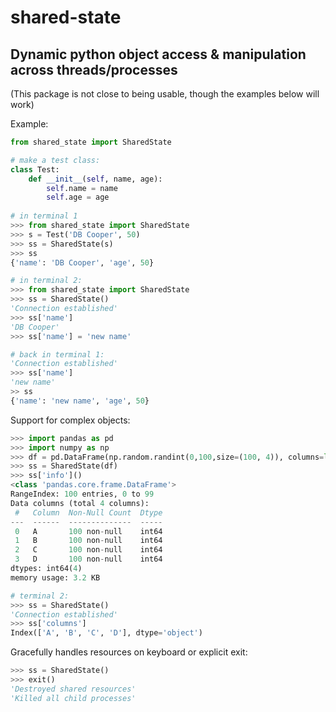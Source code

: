 shared-state
===========================
 Dynamic python object access & manipulation across threads/processes
---
 (This package is not close to being usable, though the examples below will work)
  
Example:
```python
from shared_state import SharedState

# make a test class:
class Test:
    def __init__(self, name, age):
        self.name = name
        self.age = age
    
# in terminal 1
>>> from shared_state import SharedState
>>> s = Test('DB Cooper', 50)
>>> ss = SharedState(s)
>>> ss
{'name': 'DB Cooper', 'age', 50}

# in terminal 2: 
>>> from shared_state import SharedState
>>> ss = SharedState()
'Connection established'
>>> ss['name']
'DB Cooper'
>>> ss['name'] = 'new name'

# back in terminal 1:
'Connection established'
>>> ss['name']
'new name'
>> ss 
{'name': 'new name', 'age', 50}
```

Support for complex objects:
```python
>>> import pandas as pd
>>> import numpy as np
>>> df = pd.DataFrame(np.random.randint(0,100,size=(100, 4)), columns=list('ABCD'))
>>> ss = SharedState(df)
>>> ss['info']()
<class 'pandas.core.frame.DataFrame'>
RangeIndex: 100 entries, 0 to 99
Data columns (total 4 columns):
 #   Column  Non-Null Count  Dtype
---  ------  --------------  -----
 0   A       100 non-null    int64
 1   B       100 non-null    int64
 2   C       100 non-null    int64
 3   D       100 non-null    int64
dtypes: int64(4)
memory usage: 3.2 KB

# terminal 2:
>>> ss = SharedState()
'Connection established'
>>> ss['columns']
Index(['A', 'B', 'C', 'D'], dtype='object')
```

Gracefully handles resources on keyboard or explicit exit:
```python
>>> ss = SharedState()
>>> exit()
'Destroyed shared resources'
'Killed all child processes'
```
